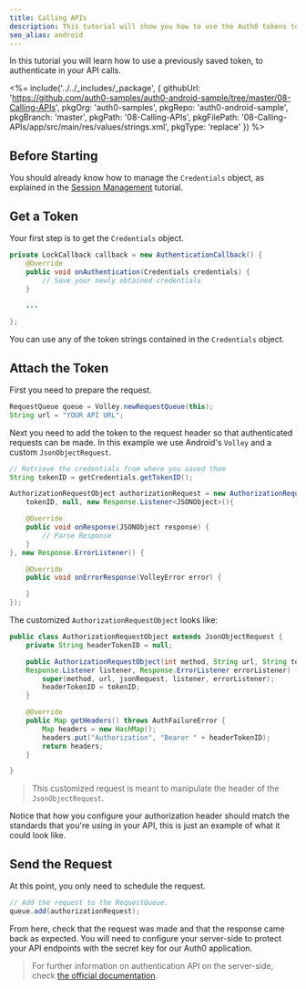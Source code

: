 ```yaml
---
title: Calling APIs
description: This tutorial will show you how to use the Auth0 tokens to make authenticated API calls.
seo_alias: android
---
```


In this tutorial you will learn how to use a previously saved token, to authenticate in your API calls.

<%= include('../../_includes/_package', {
  githubUrl: 'https://github.com/auth0-samples/auth0-android-sample/tree/master/08-Calling-APIs',
  pkgOrg: 'auth0-samples',
  pkgRepo: 'auth0-android-sample',
  pkgBranch: 'master',
  pkgPath: '08-Calling-APIs',
  pkgFilePath: '08-Calling-APIs/app/src/main/res/values/strings.xml',
  pkgType: 'replace'
}) %>

## Before Starting

You should already know how to manage the `Credentials` object, as explained in the [Session Management](03-session-handling) tutorial.

## Get a Token

Your first step is to get the `Credentials` object.

```java
private LockCallback callback = new AuthenticationCallback() {
	@Override
	public void onAuthentication(Credentials credentials) {
		// Save your newly obtained credentials
	}

	...

};
```
You can use any of the token strings contained in the `Credentials` object.

## Attach the Token

First you need to prepare the request.

```java
RequestQueue queue = Volley.newRequestQueue(this);
String url = "YOUR API URL";
```

Next you need to add the token to the request header so that authenticated requests can be made. In this example we use Android's `Volley` and a custom `JsonObjectRequest`.

```java     
// Retrieve the credentials from where you saved them
String tokenID = getCredentials.getTokenID();

AuthorizationRequestObject authorizationRequest = new AuthorizationRequestObject(Request.Method.GET,url,
	tokenID, null, new Response.Listener<JSONObject>(){

	@Override
	public void onResponse(JSONObject response) {
		// Parse Response
	}
}, new Response.ErrorListener() {

	@Override
	public void onErrorResponse(VolleyError error) {

	}
});
```

The customized `AuthorizationRequestObject` looks like:

```java
public class AuthorizationRequestObject extends JsonObjectRequest {
	private String headerTokenID = null;

	public AuthorizationRequestObject(int method, String url, String tokenID, JSONObject jsonRequest,
	Response.Listener listener, Response.ErrorListener errorListener) {
		super(method, url, jsonRequest, listener, errorListener);
		headerTokenID = tokenID;
	}

	@Override
	public Map getHeaders() throws AuthFailureError {
		Map headers = new HashMap();
		headers.put("Authorization", "Bearer " + headerTokenID);
		return headers;
	}

}
```

> This customized request is meant to manipulate the header of the `JsonObjectRequest`.

Notice that how you configure your authorization header should match the standards that you're using in your API, this is just an example of what it could look like.

## Send the Request

At this point, you only need to schedule the request.

```java
// Add the request to the RequestQueue.
queue.add(authorizationRequest);        
```

From here, check that the request was made and that the response came back as expected. You will need to configure your server-side to protect your API endpoints with the secret key for our Auth0 application.

> For further information on authentication API on the server-side, check [the official documentation](https://auth0.com/docs/api/authentication).
